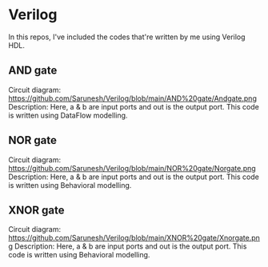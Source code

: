 # Verilog
In this repos, I've included the codes that're written by me using Verilog HDL. 

## AND gate
Circuit diagram: https://github.com/Sarunesh/Verilog/blob/main/AND%20gate/Andgate.png
Description: Here, a & b are input ports and out is the output port. This code is written using DataFlow modelling.

## NOR gate
Circuit diagram: https://github.com/Sarunesh/Verilog/blob/main/NOR%20gate/Norgate.png
Description: Here, a & b are input ports and out is the output port. This code is written using Behavioral modelling.

## XNOR gate
Circuit diagram: https://github.com/Sarunesh/Verilog/blob/main/XNOR%20gate/Xnorgate.png
Description: Here, a & b are input ports and out is the output port. This code is written using Behavioral modelling.
